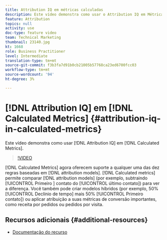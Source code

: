 ```yaml
---
title: Attribution IQ em métricas calculadas
description: Este vídeo demonstra como usar o Attribution IQ em Métricas calculadas.
feature: Attribution
topics: null
activity: use
doc-type: feature video
team: Technical Marketing
thumbnail: 23140.jpg
kt: 1668
role: Business Practitioner
level: Intermediate
translation-type: tm+mt
source-git-commit: f3b3fa7d91b0cb21005b57768ca23ed6700fcc03
workflow-type: tm+mt
source-wordcount: '94'
ht-degree: 3%

---
```



# [!DNL Attribution IQ] em  [!DNL Calculated Metrics] {#attribution-iq-in-calculated-metrics}

Este vídeo demonstra como usar [!DNL Attribution IQ] em [!DNL Calculated Metrics].

>[!VIDEO](https://video.tv.adobe.com/v/23140/?quality=12)

[!DNL Calculated Metrics] agora oferecem suporte a qualquer uma das dez regras baseadas em  [!DNL attribution models]. [!DNL Calculated metrics] permite comparar  [!DNL attribution models] (por exemplo, subtraindo  [!UICONTROL Primeiro ] contato do  [!UICONTROL último contato]) para ver a diferença. Você também pode criar modelos híbridos (por exemplo, 50% [!UICONTROL Declínio de tempo] mais 50% [!UICONTROL Primeiro contato]) ou aplicar atribuição a suas métricas de conversão importantes, como receita por pedidos ou pedidos por visita.

## Recursos adicionais {#additional-resources}

* [Documentação do recurso](https://marketing.adobe.com/resources/help/en_US/analytics/analysis-workspace/attribution_calcmetrics.html)